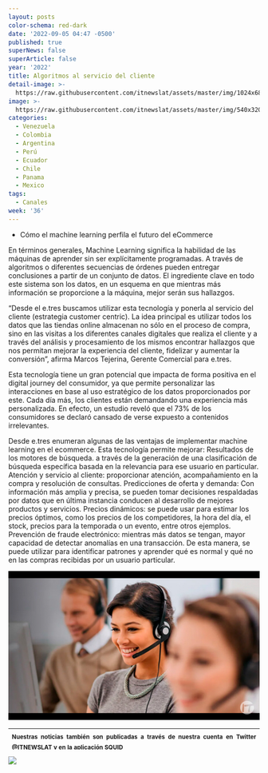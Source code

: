 ```yaml
---
layout: posts
color-schema: red-dark
date: '2022-09-05 04:47 -0500'
published: true
superNews: false
superArticle: false
year: '2022'
title: Algoritmos al servicio del cliente
detail-image: >-
  https://raw.githubusercontent.com/itnewslat/assets/master/img/1024x680/atencion-al-cliente-g.jpg
image: >-
  https://raw.githubusercontent.com/itnewslat/assets/master/img/540x320/atencion-al-cliente-p.jpg
categories:
  - Venezuela
  - Colombia
  - Argentina
  - Perú
  - Ecuador
  - Chile
  - Panama
  - Mexico
tags:
  - Canales
week: '36'
---
```

- Cómo el machine learning perfila el futuro del eCommerce

En términos generales, Machine Learning significa la habilidad de las máquinas de aprender sin ser explícitamente programadas. A través de algoritmos o  diferentes secuencias de órdenes pueden entregar conclusiones a partir de un conjunto de datos. El ingrediente clave en todo este sistema son los datos, en un esquema en que mientras más información se proporcione a la máquina, mejor serán sus hallazgos.

“Desde el e.tres buscamos utilizar esta tecnología y ponerla al servicio del cliente (estrategia customer centric). La idea principal es utilizar todos los datos que las tiendas online almacenan no sólo en el proceso de compra, sino en las visitas a los diferentes canales digitales que realiza el cliente y a través del análisis y procesamiento de los mismos encontrar hallazgos que nos permitan mejorar la experiencia del cliente, fidelizar y aumentar la conversión”, afirma Marcos Tejerina, Gerente Comercial para e.tres.

Esta tecnología tiene un gran potencial que impacta de forma positiva en el digital journey del consumidor, ya que permite personalizar las interacciones en base al uso estratégico de los datos proporcionados por este. Cada día más, los clientes están demandando una experiencia más personalizada. En efecto, un estudio reveló que el 73% de los consumidores se declaró cansado de verse expuesto a contenidos irrelevantes.

Desde e.tres enumeran algunas de las ventajas de implementar machine learning en el ecommerce. Esta tecnología permite mejorar:
Resultados de los motores de búsqueda. a través de la generación de una clasificación de búsqueda específica basada en la relevancia para ese usuario en particular.
Atención y servicio al cliente: proporcionar atención, acompañamiento en la compra y resolución de consultas.
Predicciones de oferta y demanda:  Con información más amplia y precisa, se pueden tomar decisiones respaldadas por datos que en última instancia conducen al desarrollo de mejores productos y servicios.
Precios dinámicos: se puede usar para estimar los precios óptimos, como los precios de los competidores, la hora del día, el stock, precios para la temporada o un evento, entre otros ejemplos. 
Prevención de fraude electrónico: mientras más datos se tengan, mayor capacidad de detectar anomalías en una transacción. De esta manera, se puede utilizar para identificar patrones y aprender qué es normal y qué no en las compras recibidas por un usuario particular.

![](https://raw.githubusercontent.com/itnewslat/assets/master/img/540x320/atencion-al-cliente-p.jpg)

<table style="height: 42px;" width="569">
<tbody>
<tr>
<td style="text-align: justify;"><sub><strong>Nuestras noticias también son publicadas a través de nuestra cuenta en Twitter <a href="https://twitter.com/itnewslat?lang=es">@ITNEWSLAT</a> y en la aplicación <a href="https://squidapp.co/en/">SQUID</a></strong></sub></td>
</tr>
</tbody>
</table>

<img src="https://tracker.metricool.com/c3po.jpg?hash=56f88a41e39ab42c063cc51676587a04"/>